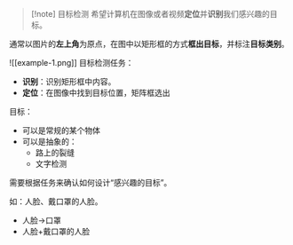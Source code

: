 
>[!note] 目标检测
> 希望计算机在图像或者视频**定位**并**识别**我们感兴趣的目标。

通常以图片的**左上角**为原点，在图中以矩形框的方式**框出目标**，并标注**目标类别**。

![[example-1.png]]
目标检测任务：
- **识别**：识别矩形框中内容。
- **定位**：在图像中找到目标位置，矩阵框选出

目标：
- 可以是常规的某个物体
- 可以是抽象的：
	- 路上的裂缝
	- 文字检测

需要根据任务来确认如何设计“感兴趣的目标”。

如：人脸、戴口罩的人脸。

- 人脸->口罩
- 人脸+戴口罩的人脸

